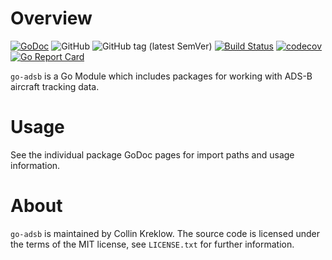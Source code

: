 # Overview
[![GoDoc](https://godoc.org/kreklow.us/go/go-adsb?status.svg)](https://godoc.org/kreklow.us/go/go-adsb)
![GitHub](https://img.shields.io/github/license/cjkreklow/go-adsb.svg)
![GitHub tag (latest SemVer)](https://img.shields.io/github/tag/cjkreklow/go-adsb.svg)
[![Build Status](https://www.travis-ci.org/cjkreklow/go-adsb.svg?branch=master)](https://www.travis-ci.org/cjkreklow/go-adsb)
[![codecov](https://codecov.io/gh/cjkreklow/go-adsb/branch/master/graph/badge.svg)](https://codecov.io/gh/cjkreklow/go-adsb)
[![Go Report Card](https://goreportcard.com/badge/kreklow.us/go/go-adsb)](https://goreportcard.com/report/kreklow.us/go/go-adsb)

`go-adsb` is a Go Module which includes packages for working with ADS-B
aircraft tracking data.


# Usage
See the individual package GoDoc pages for import paths and usage
information.

# About
`go-adsb` is maintained by Collin Kreklow. The source code is licensed under
the terms of the MIT license, see `LICENSE.txt` for further information.
